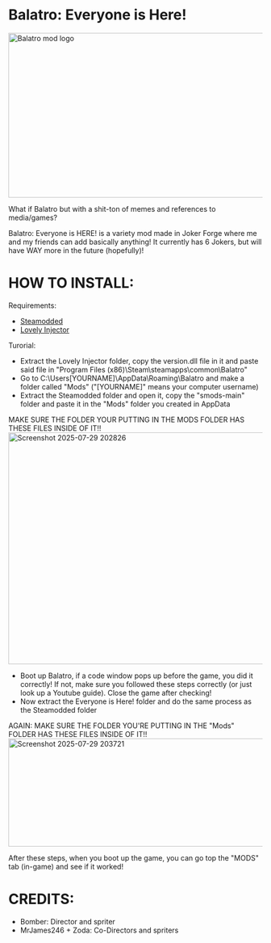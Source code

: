 # Balatro: Everyone is Here!
<img width="512" height="326" alt="Balatro mod logo" src="https://github.com/user-attachments/assets/b2ccf8cd-28a6-4d65-b6e9-7fd77e582200" />

What if Balatro but with a shit-ton of memes and references to media/games?

Balatro: Everyone is HERE! is a variety mod made in Joker Forge where me and my friends can add basically anything!
It currently has 6 Jokers, but will have WAY more in the future (hopefully)!

# HOW TO INSTALL:
Requirements:
- [Steamodded](https://github.com/Steamodded/smods)
- [Lovely Injector](https://github.com/ethangreen-dev/lovely-injector)

Turorial:
- Extract the Lovely Injector folder, copy the version.dll file in it and paste said file in "Program Files (x86)\Steam\steamapps\common\Balatro"
- Go to C:\Users\[YOURNAME]\AppData\Roaming\Balatro and make a folder called "Mods" ("[YOURNAME]" means your computer username)
- Extract the Steamodded folder and open it, copy the "smods-main" folder and paste it in the "Mods" folder you created in AppData

MAKE SURE THE FOLDER YOUR PUTTING IN THE MODS FOLDER HAS THESE FILES INSIDE OF IT!!
<img width="620" height="459" alt="Screenshot 2025-07-29 202826" src="https://github.com/user-attachments/assets/ca5a8ab7-b6e2-4e85-b2be-24f3caeaf2b7" />
- Boot up Balatro, if a code window pops up before the game, you did it correctly! If not, make sure you followed these steps correctly (or just look up a Youtube guide).
Close the game after checking!
- Now extract the Everyone is Here! folder and do the same process as the Steamodded folder

AGAIN: MAKE SURE THE FOLDER YOU'RE PUTTING IN THE "Mods" FOLDER HAS THESE FILES INSIDE OF IT!!
<img width="547" height="214" alt="Screenshot 2025-07-29 203721" src="https://github.com/user-attachments/assets/55e1828a-383b-4d6b-92ca-af2911d530f7" />

After these steps, when you boot up the game, you can go top the "MODS" tab (in-game) and see if it worked!

# CREDITS:
- Bomber: Director and spriter
- MrJames246 + Zoda: Co-Directors and spriters
